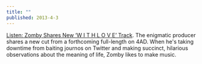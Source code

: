 ```yaml
---
title: ""
published: 2013-4-3
---
```


  <a href="http://www.thisisfakediy.co.uk/mobile/articles/news/listen-zomby-shares-new-w-i-t-h-l-o-v-e-track/" target="_blank">Listen: Zomby Shares New ‘W I T H L O V E’ Track</a>. The enigmatic producer shares a new cut from a forthcoming full-length on 4AD.  When he's taking downtime from baiting journos on Twitter and making succinct, hilarious observations about the meaning of life, Zomby likes to make music.

